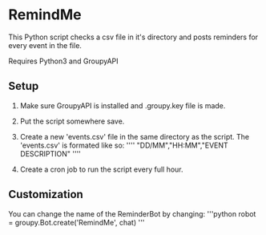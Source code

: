 # RemindMe
This Python script checks a csv file in it's directory and posts reminders for every event in the file.

Requires Python3 and GroupyAPI

## Setup
1. Make sure GroupyAPI is installed and .groupy.key file is made.

2. Put the script somewhere save.

3. Create a new 'events.csv' file in the same directory as the script.
The 'events.csv' is formated like so:
''''
"DD/MM","HH:MM","EVENT DESCRIPTION"
''''
4. Create a cron job to run the script every full hour.

## Customization

You can change the name of the ReminderBot by changing:
'''python
robot = groupy.Bot.create('RemindMe', chat)
'''
